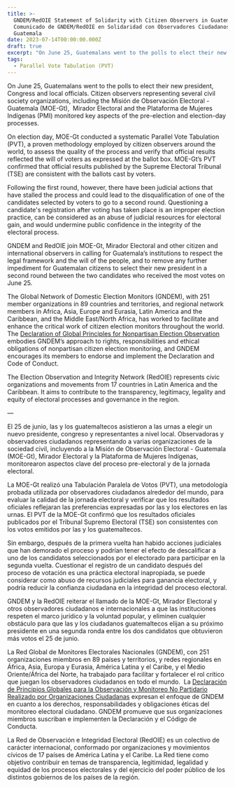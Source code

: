 ```yaml
---
title: >-
  GNDEM/RedOIE Statement of Solidarity with Citizen Observers in Guatemala /
  Comunicado de GNDEM/RedOIE en Solidaridad con Observadores Ciudadanos en
  Guatemala
date: 2023-07-14T00:00:00.000Z
draft: true
excerpt: "On June 25, Guatemalans went to the polls to elect their new president, Congress and local officials. Citizen observers representing several civil society organizations, including the Misión de Observación Electoral - Guatemala (MOE-Gt),\_ Mirador Electoral and the Plataforma de Mujeres Indígenas (PMI) monitored key aspects of the pre-election and election-day processes."
tags:
  - Parallel Vote Tabulation (PVT)
---
```


On June 25, Guatemalans went to the polls to elect their new president, Congress and local officials. Citizen observers representing several civil society organizations, including the Misión de Observación Electoral - Guatemala (MOE-Gt),  Mirador Electoral and the Plataforma de Mujeres Indígenas (PMI) monitored key aspects of the pre-election and election-day processes.

On election day, MOE-Gt conducted a systematic Parallel Vote Tabulation (PVT), a proven methodology employed by citizen observers around the world, to assess the quality of the process and verify that official results reflected the will of voters as expressed at the ballot box. MOE-Gt’s PVT confirmed that official results published by the Supreme Electoral Tribunal (TSE) are consistent with the ballots cast by voters.

Following the first round, however, there have been judicial actions that have stalled the process and could lead to the disqualification of one of the candidates selected by voters to go to a second round. Questioning a candidate's registration after voting has taken place is an improper election practice, can be considered as an abuse of judicial resources for electoral gain, and would undermine public confidence in the integrity of the electoral process.

GNDEM and RedOIE join MOE-Gt, Mirador Electoral and other citizen and international observers in calling for Guatemala’s institutions to respect the legal framework and the will of the people, and to remove any further impediment for Guatemalan citizens to select their new president in a second round between the two candidates who received the most votes on June 25.

The Global Network of Domestic Election Monitors (GNDEM), with 251 member organizations in 89 countries and territories, and regional network members in Africa, Asia, Europe and Eurasia, Latin America and the Caribbean, and the Middle East/North Africa, has worked to facilitate and enhance the critical work of citizen election monitors throughout the world. The [Declaration of Global Principles for Nonpartisan Election Observation](https://gndem.org/declaration-of-global-principles) embodies GNDEM’s approach to rights, responsibilities and ethical obligations of nonpartisan citizen election monitoring, and GNDEM encourages its members to endorse and implement the Declaration and Code of Conduct.

The Election Observation and Integrity Network (RedOIE) represents civic organizations and movements from 17 countries in Latin America and the Caribbean. It aims to contribute to the transparency, legitimacy, legality and equity of electoral processes and governance in the region. 

—

El 25 de junio, las y los guatemaltecos asistieron a las urnas a elegir un nuevo presidente, congreso y representantes a nivel local. Observadoras y observadores ciudadanos representando a varias organizaciones de la sociedad civil, incluyendo a la Misión de Observación Electoral - Guatemala (MOE-Gt), Mirador Electoral y la Plataforma de Mujeres Indígenas, monitorearon aspectos clave del proceso pre-electoral y de la jornada electoral.

La MOE-Gt realizó una Tabulación Paralela de Votos (PVT), una metodología probada utilizada por observadores ciudadanos alrededor del mundo, para evaluar la calidad de la jornada electoral y verificar que los resultados oficiales reflejaran las preferencias expresadas por las y los electores en las urnas. El PVT de la MOE-Gt confirmó que los resultados oficiales publicados por el Tribunal Supremo Electoral (TSE) son consistentes con los votos emitidos por las y los guatemaltecos.

Sin embargo, después de la primera vuelta han habido acciones judiciales que han demorado el proceso y podrían tener el efecto de descalificar a uno de los candidatos seleccionados por el electorado para participar en la segunda vuelta. Cuestionar el registro de un candidato después del proceso de votación es una práctica electoral inapropiada, se puede considerar como abuso de recursos judiciales para ganancia electoral, y podría reducir la confianza ciudadana en la integridad del proceso electoral.

GNDEM y la RedOIE reiterar el llamado de la MOE-Gt, Mirador Electoral y otros observadores ciudadanos e internacionales a que las instituciones respeten el marco jurídico y la voluntad popular, y eliminen cualquier obstáculo para que las y los ciudadanos guatemaltecos elijan a su próximo presidente en una segunda ronda entre los dos candidatos que obtuvieron más votos el 25 de junio. 

La Red Global de Monitores Electorales Nacionales (GNDEM), con 251 organizaciones miembros en 89 países y territorios, y redes regionales en África, Asia, Europa y Eurasia, América Latina y el Caribe, y el Medio Oriente/África del Norte, ha trabajado para facilitar y fortalecer el rol crítico que juegan los observadores ciudadanos en todo el mundo.  La [Declaración de Principios Globales para la Observación y Monitoreo No Partidario Realizado por Organizaciones Ciudadanas](https://gndem.org/declaration-of-global-principles) expresan el enfoque de GNDEM en cuanto a los derechos, responsabilidades y obligaciones éticas del monitoreo electoral ciudadano. GNDEM promueve que sus organizaciones miembros suscriban e implementen la Declaración y el Código de Conducta.

La Red de Observación e Integridad Electoral (RedOIE) es un colectivo de carácter internacional, conformado por organizaciones y movimientos cívicos de 17 países de América Latina y el Caribe. La Red tiene como objetivo contribuir en temas de transparencia, legitimidad, legalidad y equidad de los procesos electorales y del ejercicio del poder público de los distintos gobiernos de los países de la región.
